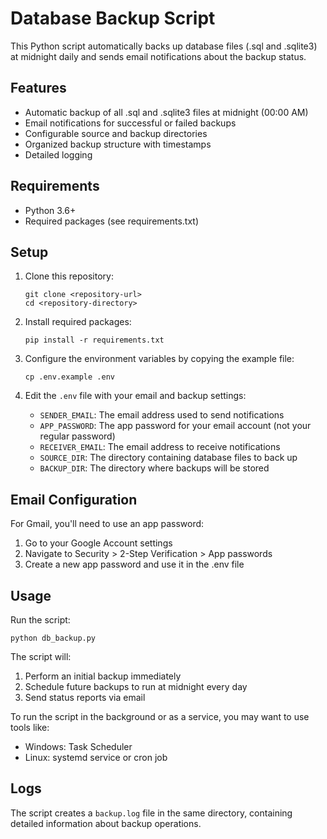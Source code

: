# Database Backup Script

This Python script automatically backs up database files (.sql and .sqlite3) at midnight daily and sends email notifications about the backup status.

## Features

- Automatic backup of all .sql and .sqlite3 files at midnight (00:00 AM)
- Email notifications for successful or failed backups
- Configurable source and backup directories
- Organized backup structure with timestamps
- Detailed logging

## Requirements

- Python 3.6+
- Required packages (see requirements.txt)

## Setup

1. Clone this repository:
   ```
   git clone <repository-url>
   cd <repository-directory>
   ```

2. Install required packages:
   ```
   pip install -r requirements.txt
   ```

3. Configure the environment variables by copying the example file:
   ```
   cp .env.example .env
   ```

4. Edit the `.env` file with your email and backup settings:
   - `SENDER_EMAIL`: The email address used to send notifications
   - `APP_PASSWORD`: The app password for your email account (not your regular password)
   - `RECEIVER_EMAIL`: The email address to receive notifications
   - `SOURCE_DIR`: The directory containing database files to back up
   - `BACKUP_DIR`: The directory where backups will be stored

## Email Configuration

For Gmail, you'll need to use an app password:
1. Go to your Google Account settings
2. Navigate to Security > 2-Step Verification > App passwords
3. Create a new app password and use it in the .env file

## Usage

Run the script:
```
python db_backup.py
```

The script will:
1. Perform an initial backup immediately
2. Schedule future backups to run at midnight every day
3. Send status reports via email

To run the script in the background or as a service, you may want to use tools like:
- Windows: Task Scheduler
- Linux: systemd service or cron job

## Logs

The script creates a `backup.log` file in the same directory, containing detailed information about backup operations.
